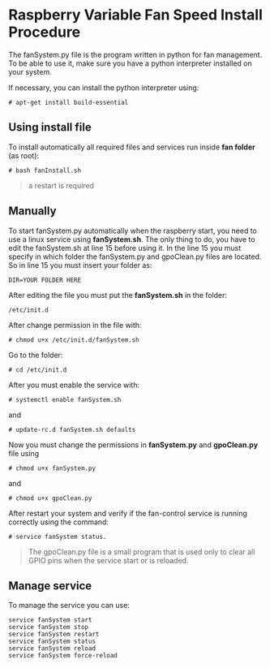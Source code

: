 # Raspberry Variable Fan Speed Install Procedure
The fanSystem.py file is the program written in python for fan management. To be able to use it, make sure you have a python interpreter installed on your system.

If necessary, you can install the python interpreter using:   

    # apt-get install build-essential

## Using install file

To install automatically all required files and services run inside **fan folder** (as root):

    # bash fanInstall.sh

> a restart is required

## Manually

To start fanSystem.py automatically when the raspberry start, you need to use a linux service using **fanSystem.sh**.
The only thing to do, you have to edit the fanSystem.sh at line 15 before using it. In the line 15 you must specify in which folder the fanSystem.py and gpoClean.py files are located. 
So in line 15 you must insert your folder as:

    DIR=YOUR FOLDER HERE

After editing the file you must put the **fanSystem.sh** in the folder: 

    /etc/init.d

After change permission in the file with:

    # chmod u+x /etc/init.d/fanSystem.sh

Go to the folder:

    # cd /etc/init.d 

After you must enable the service with:
          
    # systemctl enable fanSystem.sh

and

    # update-rc.d fanSystem.sh defaults
    
Now you must change the permissions in **fanSystem.py** and **gpoClean.py** file using

    # chmod u+x fanSystem.py
    
and

    # chmod u+x gpoClean.py

After restart your system and verify if the fan-control service is running correctly using the command: 

    # service fanSystem status.

> The gpoClean.py file is a small program that is used only to clear all GPIO pins when the service start or is reloaded.

## Manage service

To manage the service you can use: 

    service fanSystem start
    service fanSystem stop
    service fanSystem restart
    service fanSystem status
    service fanSystem reload
    service fanSystem force-reload
